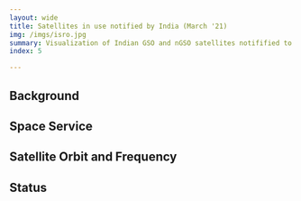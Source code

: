 ```yaml
---
layout: wide
title: Satellites in use notified by India (March '21)
img: /imgs/isro.jpg
summary: Visualization of Indian GSO and nGSO satellites notifified to ITU-R till now.
index: 5

---
```


## Background 


## Space Service 


## Satellite Orbit and Frequency 


## Status 

<div id="observablehq-satelliteview-be1cfb5f" style="height: max-content;"></div>
<div id="observablehq-ngsoview-be1cfb5f"></div>

<script type="module">
  import { Runtime, Inspector } from "https://cdn.jsdelivr.net/npm/@observablehq/runtime@4/dist/runtime.js";
  import define from "https://api.observablehq.com/@wiless/spectrum-plots.js?v=3";
  new Runtime().module(define, name => {
    if (name === "satelliteview") return new Inspector(document.querySelector("#observablehq-satelliteview-be1cfb5f"));
    if (name === "ngsoview") return new Inspector(document.querySelector("#observablehq-ngsoview-be1cfb5f"));
  });
</script>
